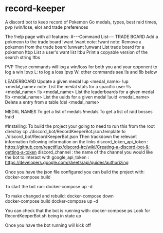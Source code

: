 # record-keeper
A discord bot to keep record of Pokemon Go medals, types, best raid times, pvp (win/lose, elo) and trade preferences  

The !help page with all features:
#---Command List---
TRADE BOARD
Add a pokmeon to the trade board
    !want <pokemon name>
    !want <pokemon name> note:<ExampleNote>
    !want <dex number> note:<ExampleNote>
Remove a pokemon from the trade board
    !unwant <pokemon name>
    !unwant <dex number>
List trade board for a pokemon
    !tbp <pokemon or dex number>
List a user's want list
    !tbu <gamertag>
Print a copyable version of the search string
    !tbs <gamertag>

PVP
These commands will log a win/loss for 
both you and your opponent
    to log a win
    !pvp <pvp league> L:<opponents gamertag>
    to log a loss
    !pvp <pvp league> W:<opponents gamertag>
    other commands
    see !ls and !lb below

LEADERBOARD
Update a given medal
    !up <medal_name> <value>
    !up <medal_name> <value> note:<ExampleNote>
List the medal stats for a spacific user
    !ls <medal_name>
    !ls <medal_name> <gamertag>
List the leaderboards for a given medal
    !lb <medal_name>
List the uuids for a given medal
    !uuid <medal_name>
Delete a entry from a table
    !del <medal_name> <uuid>

MEDAL NAMES
To get a list of medals
    !medals 
To get a list of raid bosses
    !raid

#Installing:
To build the project your going to need to run this from the root directoy
    cp ./discord_bot/RecordKeeperBot.json.template to ./discord_bot/RecordKeeperBot.json
Then trackdown the relevant information following information on the links
    discord_token_api_token : https://github.com/reactiflux/discord-irc/wiki/Creating-a-discord-bot-&-getting-a-token
    discord_channel : the name of the channel you would like the bot to interact with
    google_api_token : https://developers.google.com/sheets/api/guides/authorizing

Once you have the json file configured you can build the project with:
    docker-compose build

To start the bot run:
    docker-compose up -d

To make changed and rebuild:
    docker-compose down  
    docker-compose build
    docker-compose up -d

You can check that the bot is running with:
    docker-compose ps
Look for RecordKeeperBot.sh being in state up

Once you have the bot running will kick off 




